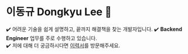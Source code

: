 # 이동규 Dongkyu Lee 👋

✔️ 어려운 기술을 쉽게 설명하고, 끝까지 해결책을 찾는 개발자입니다.
✔️ **Backend Engineer** 업무를 주로 수행하고 있습니다.  
✔️ 저에 대해 더 궁금하시다면 [이력서](https://unit74.github.io/)를 방문해주세요.
